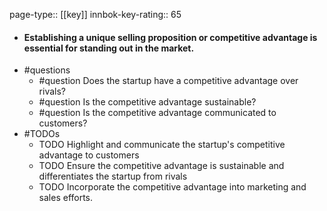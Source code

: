 page-type:: [[key]]
innbok-key-rating:: 65
- #### Establishing a unique selling proposition or competitive advantage is essential for standing out in the market.
- #questions
  - #question Does the startup have a competitive advantage over rivals?
  - #question Is the competitive advantage sustainable?
  - #question Is the competitive advantage communicated to customers?
- #TODOs
  - TODO Highlight and communicate the startup's competitive advantage to customers
  - TODO  Ensure the competitive advantage is sustainable and differentiates the startup from rivals
  - TODO  Incorporate the competitive advantage into marketing and sales efforts.



